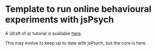 # Template to run online behavioural experiments with jsPsych

A (draft of a) tutorial is available
[here](http://www.neurospin-wiki.org/pmwiki/Main/RunningAnOnlineExperiment).

This may evolve to keep up to date with jsPsych, but the core is here.
